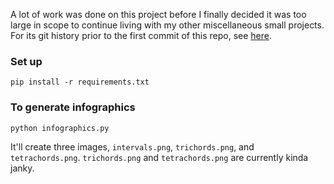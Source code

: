 A lot of work was done on this project before I finally decided it was too large
in scope to continue living with my other miscellaneous small projects. For its
git history prior to the first commit of this repo, see 
[here](https://github.com/cstuartroe/misc/tree/master/Python/31EDO).

### Set up

```
pip install -r requirements.txt
```

### To generate infographics

```
python infographics.py
```

It'll create three images, `intervals.png`, `trichords.png`, and `tetrachords.png`. `trichords.png` and `tetrachords.png` are currently kinda janky.
